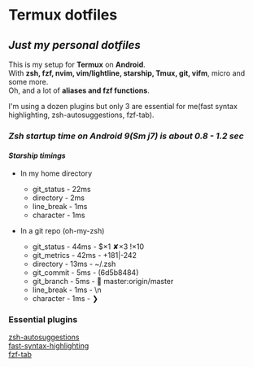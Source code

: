 
# Termux dotfiles

## ***Just my personal dotfiles***

This is my setup for **Termux** on **Android**.<br>
With **zsh, fzf, nvim, vim/lightline, starship, Tmux,
git, vifm**, micro and some more. <br>
Oh, and a lot of **aliases and fzf functions**.

I'm using a dozen plugins but only 3 are essential
for me(fast syntax highlighting, zsh-autosuggestions, fzf-tab).<br>
### ***Zsh startup time on Android 9(Sm j7) is about 0.8 - 1.2 sec***<br>
#### ***Starship timings***<br>
- In my home directory<br>
  - git_status  -  22ms <br>
  - directory   -   2ms <br>
  - line_break  -   1ms <br>
  - character   -   1ms <br>

- In a git repo (oh-my-zsh)<br>
  - git_status   -  44ms  -   $×1 ✘×3 !×10<br>
  - git_metrics  -  42ms  -   +181|-242<br>
  - directory    -  13ms  -   ~/.zsh<br>
  - git_commit   -   5ms  -   (6d5b8484)<br>
  - git_branch   -   5ms  -    master:origin/master<br>
  - line_break   -   1ms  -   \n<br>
  - character    -   1ms  -   ❯

### **Essential plugins**
[zsh-autosuggestions](https://github.com/zsh-users/zsh-autosuggestions.git)<br>
[fast-syntax-highlighting](https://github.com/zdharma/fast-syntax-highlighting.git)<br>
[fzf-tab](https://github.com/Aloxaf/fzf-tab.git)

